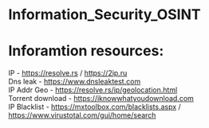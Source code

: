 # Information_Security_OSINT
# Inforamtion resources:
IP - https://resolve.rs / https://2ip.ru<br>
Dns leak - https://www.dnsleaktest.com<br>
IP Addr Geo - https://resolve.rs/ip/geolocation.html<br>
Torrent download - https://iknowwhatyoudownload.com<br>
IP Blacklist - https://mxtoolbox.com/blacklists.aspx / https://www.virustotal.com/gui/home/search <br>
